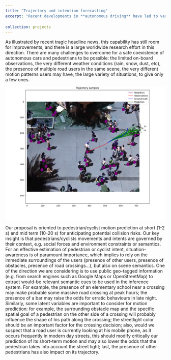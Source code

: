 ```yaml
---
title: "Trajectory and intention forecasting"
excerpt: "Recent developments in **autonomous driving** have led to very effective vehicles that can coexist with legacy, connected and other autonomous cars while obeying the road rules. One of the main challenges for autonomous cars is to reach coexistence with pedestrians and cyclists in a safe but efficient manner, which implies being able  to **foresee the street users intentions/future motions in the short and mid term**."

collection: projects
---
```

As illustrated by recent tragic headline news, this capability has still room for improvements, and there is a large worldwide research effort in this direction. There are many challenges to overcome for a safe coexistence of autonomous cars and pedestrians to be possible: the limited on-board observations, the very different weather conditions (rain, snow, dust, etc), the presence of multiple road users in the same scene, the very different motion patterns users may have, the large variety of situations, to give only a few ones.<br>

<img src='/images/illus.png'><br>

Our proposal is oriented to pedestrian/cyclist motion prediction at short (1-2 s) and mid term (10-20 s) for anticipating potential collision risks. Our key insight is that pedestrians/cyclists movements and intents are governed by their context, e.g. social forces and environment constraints or semantics. For an effective estimation of pedestrian or cyclist intent, situation-awareness is of paramount importance, which implies to rely on the immediate surroundings of the users (presence of other users, presence of obstacles, presence of road crossings…), but also on scene semantics. One of the direction we are considering is to use public geo-tagged information (e.g. from search engines such as Google Maps or OpenStreetMap) to extract would-be relevant semantic cues to be used in the inference system. For example, the presence of an elementary school near a crossing may make probable some massive road crossing at peak hours; the presence of a bar may raise the odds for erratic behaviours in late night. Similarly, some latent variables are important to consider for motion prediction: for example, the surrounding obstacle map and the specific spatial goal of a pedestrian on the other side of a crossing will probably influence the shape of his path along the crossing; the streetlight color should be an important factor for the crossing decision; also, would we suspect that a road user is currently looking at his mobile phone, as it occurs frequently in modern day streets, this should modify critically our prediction of its short-term motion and may also lower the odds that the pedestrian takes into account the street light; last, the presence of other pedestrians has also impact on its trajectory.
